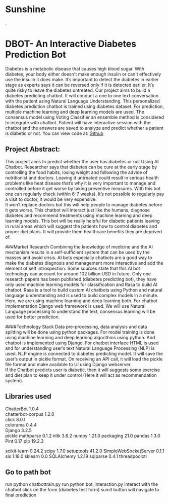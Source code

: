 # Sunshine
.
# DBOT- An Interactive Diabetes Prediction Bot
Diabetes is a metabolic disease that causes high blood sugar. With diabetes, your body either doesn't make enough insulin or can't effectively use the insulin it does make. It’s important to detect the diabetes in earlier stage as experts says it can be reversed only if it is detected earlier. It’s quite risky to leave the diabetes untreated. 
Our project aims to build a diabetes predicting chatbot. It will conduct a one to one text conversation with the patient using Natural Language Understanding. This personalized diabetes prediction chatbot is trained using diabetes dataset. For prediction, multiple machine learning and deep learning models are used. The consensus model using Voting Classifier an ensemble method is considered to integrate with chatbot. Patient will have interactive session with the chatbot and the answers are saved to analyze and predict whether a patient is diabetic or not.
You can view code at: [Github](https://github.com/shrestharushika/Sunshine)
## Project Abstract:
This project aims to predict whether the user has diabetes or not Using AI Chatbot. 
Researcher says that diabetes can be cure at the early stage by controlling the food habits, losing weight and following the advice of nutritionist and doctors. Leaving it untreated could result in serious health problems like heat disease that’s why it is very important to manage and controlled before it get worse by taking preventive measures. 
With this bot one can regularly check (within 6-7 weeks). It’s not possible to regularly pay a visit to doctor, it would be very expensive.  
It won’t replace doctors but this will help people to manage diabetes before it gets worse. 
This chatbot will interact just like the humans, diagnose diabetes and recommend treatments using machine learning and deep learning models.
This bot will be really helpful for diabetic patients leaving in rural areas which will suggest the patients how to control diabetes and proper diet plans. It will provide them healthcare benefits they are deprived of. 

###Market Research
Combining the knowledge of medicine and the AI mechanism results in a self-sufficient system that can be used by the masses and avoid crisis. AI bots especially chatbots are a good way to make the diabetes diagnosis and management more interactive and add the element of self introspection. Some sources state that this AI bot technology can account for around 102 billion USD in future. 
Only one research papers has been published (diabetes predicting bot), they have only used machine learning models for classification and Rasa to build AI chatbot. Rasa is a tool to build custom AI chatbots using Python and natural language understanding and is used to build complex models in a minute.
Here, we are using machine learning and deep learning both. For chatbot implementation Django web framework is used. We will use Natural Language processing to understand the text, consensus learning will be used for better prediction. 

####Technology Stack
Data pre-processing, data analysis and data splitting will be done using python packages.
For model training is done using machine learning and deep learning algorithms using python.
And chatbot is implemented using Django. For chatbot interface HTML is used and for understanding user’s text Natural Language Processing (NLP) is used. NLP engine is connected to diabetes predicting model. It will save the user’s output in pickle format. On receiving an API call, it will load the pickle file format and make available to UI using Django webserver.  
If the Chatbot predicts user is diabetic, then it will suggests some exercise and diet plan to keep it under control (Here it will act as recommendation system).

	
## Libraries used

ChatterBot            1.0.4   
chatterbot-corpus     1.2.0   
click                 8.0.1   
colorama              0.4.4   
Django                3.2.5   
pickle
mathparse             0.1.2
nltk                  3.6.2
numpy                 1.21.0
packaging             21.0
pandas                1.3.0
Pint                  0.17
pip                   19.2.3


scikit-learn          0.24.2
scipy                 1.7.0
setuptools            41.2.0
SimpleWebSocketServer 0.1.1
six                   1.16.0
sklearn               0.0
SQLAlchemy            1.2.19
sqlparse              0.4.1
threadpoolctl

## Go to path bot 
run python chatbottrain.py
run python bot_interaction.py
interact with the chatbot 
click on the form (diabetes test form)
sumit button will navigate to final prediction
